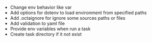 - Change env behavior like var
- Add options for dotenv to load environment from specified paths
- Add .octaignore for ignore some sources paths or files
- Add validation to yaml file
- Provide env variables when run a task
- Create task directory if it not exist
